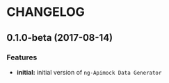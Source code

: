 CHANGELOG
=========

<a name="0.1.0-beta"></a>
## 0.1.0-beta (2017-08-14)

### Features

* **initial:** initial version of `ng-Apimock Data Generator`



